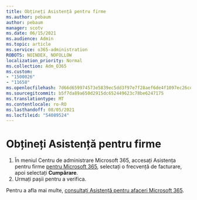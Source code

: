 ```yaml
---
title: Obțineți Asistență pentru firme
ms.author: pebaum
author: pebaum
manager: scotv
ms.date: 06/15/2021
ms.audience: Admin
ms.topic: article
ms.service: o365-administration
ROBOTS: NOINDEX, NOFOLLOW
localization_priority: Normal
ms.collection: Adm_O365
ms.custom:
- "1500026"
- "11658"
ms.openlocfilehash: 7d66d659974573e5839ec5dd3f97e7f28aef6de4f1097ec26cd3df9b00495de5
ms.sourcegitcommit: b5f7da89a650d2915dc652449623c78be6247175
ms.translationtype: MT
ms.contentlocale: ro-RO
ms.lasthandoff: 08/05/2021
ms.locfileid: "54089524"
---
```

# <a name="get-business-assist"></a>Obțineți Asistență pentru firme

1. În meniul Centru de administrare Microsoft 365, accesați Asistența pentru firme [pentru Microsoft 365](https://go.microsoft.com/fwlink/p/?linkid=2158423), selectați o frecvență de facturare, apoi selectați **Cumpărare**.
2. Urmați pașii pentru a verifica.

Pentru a afla mai multe, [consultați Asistență pentru afaceri Microsoft 365](/microsoft-365/admin/misc/business-assist).